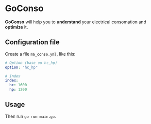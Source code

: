 # GoConso

**GoConso** will help you to **understand** your electrical consomation and **optimize** it.

## Configuration file

Create a file `ma_conso.yml`, like this:

```yml
# Option (base ou hc_hp)
option: "hc_hp"

# Index
index:
  hc: 1600
  hp: 1200
```

## Usage

Then run `go run main.go`.